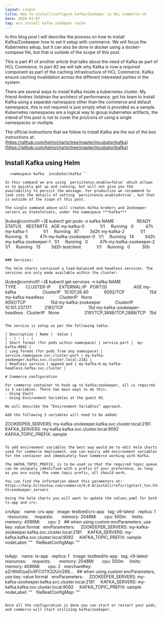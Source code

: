 ```yaml
---
layout: single
title: How to install/configure kafka/Zookeper in HCL Commerce v9
date: 2020-03-07
tag: wcs install kafka zookeper cache
---
```


 In this blog post I will describe the process on how to install Kafka/Zookeeper how to set it setup with commerce. We will focus the Kubernetes setup, but it can also be done in docker using a docker-compose file, but that is outside of the scope of this post.  

This is part #1 of another article that talks about the need of Kafka as part of HCL Commerce. In part #2 we will talk why Kafka is now a required component as part of the caching infrastructure of HCL Commerce. Kafka ensure caching invalidation across the different interested parties in the system.

There are several ways to install Kafka inside a kubernetes cluster. My friend  Andres Voldman the architect of performance, got his team to install Kafka using a separate namespace other than the commerce and default namespace, this is not required is just simply what is provided as a sample. Kubernetes namespaces are a logical way to group kubernetes artifacts, the intend of this post is not to cover the pro/cons of using a single namespaces or multiple.

The official instructions that we follow to install Kafka are the out of the box instructions at: (https://github.com/helm/charts/tree/master/incubator/kafka)[https://github.com/helm/charts/tree/master/incubator/kafka]

## Install Kafka using Helm

```helm install --name my-kafka --set persistence.enabled=false
  –namespace kafka  incubator/kafka```

In this command we are using `persistence.enable=false` which allows us to quickly get up and running, but will not give you the availability to persist the message. For production we recommend to look into the details of setting `persistence.enabled=true`, but that is outside of the scope of this post.

The single command above will creates Kafka brokers and Zookeeper servers as Statefulsets, under the namespace ***kafka***

```
[kube@comlnx91 ~]$ kubectl get pods -n kafka
NAME                   READY   STATUS    RESTARTS   AGE
my-kafka-0             1/1     Running   0          47h
my-kafka-1             1/1     Running   87         3d2h
my-kafka-2             1/1     Running   0          47h
my-kafka-zookeeper-0   1/1     Running   14         3d2h
my-kafka-zookeeper-1   1/1     Running   0          47h
my-kafka-zookeeper-2   1/1     Running   13         3d2h
testclient             1/1     Running   0          30h
```

### Services:

The helm charts contained a load-balanced and headless services. The services are only made available within the cluster:

```
[kube@comlnx91 ~]$ kubectl get services -n kafka
NAME                          TYPE        CLUSTER-IP       EXTERNAL-IP   PORT(S)                      AGE
my-kafka                      ClusterIP   10.107.26.40     <none>        9092/TCP                     15d
my-kafka-headless             ClusterIP   None             <none>        9092/TCP                     15d
my-kafka-zookeeper            ClusterIP   10.101.237.171   <none>        2181/TCP                     15d
my-kafka-zookeeper-headless   ClusterIP   None             <none>        2181/TCP,3888/TCP,2888/TCP   15d
```

The service is setup as per the following table:

| Description | Name |  Value |
| - | - | - |
| Short format (for pods within namespace) | service.port |  my-kafka:9092 |
| Long format (for pods from any namespace) | service.namespace.svc.cluster:port | my-kafka-zookeeper.kafka.svc.cluster.local:2181 |
| Headless service | append pod | my-kafka-0.my-kafka-headless.kafka.svc.cluster | 

# Commerce configuration

For commerce container to hook up to kafka/zookeeper, all is required is 3 variables. There two main ways to do this:
- Using Vault
- Using Environment Variables at the guest OS.

We will describe the “Environment Variables” approach.

Add the following 3 variables will need to be added:
```
ZOOKEEPER_SERVERS: my-kafka-zookeeper.kafka.svc.cluster.local:2181
KAFKA_SERVERS: my-kafka.kafka.svc.cluster.local:9092
KAFKA_TOPIC_PREFIX: sample
```

To add environment variables the best way would be to edit helm charts used for commerce deployment. one can easily add environment variables for the container and immediately have Commerce working with Kafka.

The KAFKA_TOPIC_PREFIX, is to be used so that the required topic queue can be uniquely identified with a prefix of your preference, as long as you are using the same topic prefix, all should work.

You can find the information about this parameters at: https://help.hcltechsw.com/commerce/9.0.0/install/refs/rigstart_txn.html?hl=zookeeper_servers

Using the helm charts you will want to update the values.yaml for both ts-app and crs:
```
crsApp:
  name: crs-app
  image: testbed/crs-app
  tag: v9-latest
  replica: 1
  resources:
    requests:
      memory: 2048Mi
      cpu: 500m
    limits:
      memory: 4096Mi
      cpu: 2
  ## when using custom envParameters, use key: value format
  envParameters:
    ZOOKEEPER_SERVERS: my-kafka-zookeeper.kafka.svc.cluster.local:2181
    KAFKA_SERVERS: my-kafka.kafka.svc.cluster.local:9092
    KAFKA_TOPIC_PREFIX: sample   nodeLabel: ""
  fileBeatConfigMap: ""
```
```
tsApp:
  name: ts-app
  replica: 1
  image: testbed/ts-app
  tag: v9-latest
  resources:
    requests:
      memory: 2048Mi
      cpu: 500m
    limits:
      memory: 4096Mi
      cpu: 2
  merchantKey: eZrWIdOyaDv5FCOTK32Uni288…
  ## when using custom envParameters, use key: value format
  envParameters:
    ZOOKEEPER_SERVERS: my-kafka-zookeeper.kafka.svc.cluster.local:2181
    KAFKA_SERVERS: my-kafka.kafka.svc.cluster.local:9092
    KAFKA_TOPIC_PREFIX: sample
  nodeLabel: ""
  fileBeatConfigMap: ""
```

Once all the configuration is done you can start or restart your pods, and commerce will start utilizing kafka/zookeper.
